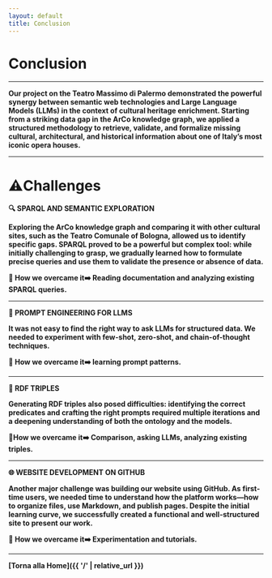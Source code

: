 ```yaml
---
layout: default
title: Conclusion
---
```


# <strong>Conclusion<strong>


---

Our project on the **Teatro Massimo di Palermo** demonstrated the powerful synergy between **semantic web technologies** and **Large Language Models (LLMs)** in the context of cultural heritage enrichment. 
Starting from a striking data gap in the **ArCo knowledge graph**, we applied a structured methodology to retrieve, validate, and formalize missing cultural, architectural, and historical information about one of Italy’s most iconic opera houses.

---

# ⚠️Challenges 

**🔍 SPARQL AND SEMANTIC EXPLORATION**

Exploring the ArCo knowledge graph and comparing it with other cultural sites, such as the Teatro Comunale of Bologna, allowed us to identify specific gaps. 
SPARQL proved to be a powerful but **complex tool**: while initially challenging to grasp, we gradually learned how to formulate precise queries and use them to validate the presence or absence of data.

**📌 How we overcame it**➡️ Reading documentation and analyzing existing SPARQL queries. 

---

**🧪 PROMPT ENGINEERING FOR LLMS**

It was not easy to find the right way to ask LLMs for structured data. We needed to experiment with **few-shot**, **zero-shot**, and **chain-of-thought** techniques.

**📌 How we overcame it**➡️ learning prompt patterns.

---
**🧩 RDF TRIPLES**

Generating **RDF triples** also posed difficulties: identifying the correct **predicates** and crafting the right **prompts** required multiple iterations and a deepening understanding of both the ontology and the models. 

**📌How we overcame it**➡️ Comparison, asking LLMs, analyzing existing triples.

---

**🌐 WEBSITE DEVELOPMENT ON GITHUB**

Another major challenge was building our website using **GitHub**. As first-time users, we needed time to understand how the platform works—how to organize files, use Markdown, and publish pages. Despite the initial learning curve, we successfully created a **functional** and **well-structured site** to present our work.

**📌 How we overcame it**➡️ Experimentation and tutorials.

---

[Torna alla Home]({{ '/' | relative_url }})
